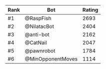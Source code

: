 Rank|Bot|Rating
---|---|---
#1|@RaspFish|2693
#2|@NilatacBot|2404
#3|@anti-bot|2162
#4|@CatNail|2047
#5|@pawnrobot|1784
#6|@MinOpponentMoves|1114
